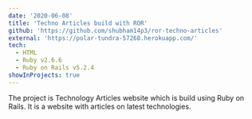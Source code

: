 ```yaml
---
date: '2020-06-08'
title: 'Techno Articles build with ROR'
github: 'https://github.com/shubham14p3/ror-techno-articles'
external: 'https://polar-tundra-57268.herokuapp.com/'
tech:
  - HTML
  - Ruby v2.6.6
  - Ruby on Rails v5.2.4
showInProjects: true
---
```


The project is Technology Articles website which is build using Ruby on Rails. It is a website with articles on latest technologies.
